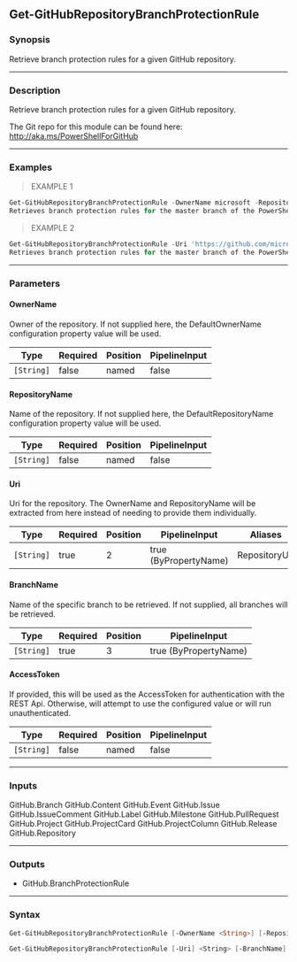 Get-GitHubRepositoryBranchProtectionRule
----------------------------------------

### Synopsis
Retrieve branch protection rules for a given GitHub repository.

---

### Description

Retrieve branch protection rules for a given GitHub repository.

The Git repo for this module can be found here: http://aka.ms/PowerShellForGitHub

---

### Examples
> EXAMPLE 1

```PowerShell
Get-GitHubRepositoryBranchProtectionRule -OwnerName microsoft -RepositoryName PowerShellForGitHub -BranchName master
Retrieves branch protection rules for the master branch of the PowerShellForGithub repository.
```
> EXAMPLE 2

```PowerShell
Get-GitHubRepositoryBranchProtectionRule -Uri 'https://github.com/microsoft/PowerShellForGitHub' -BranchName master
Retrieves branch protection rules for the master branch of the PowerShellForGithub repository.
```

---

### Parameters
#### **OwnerName**
Owner of the repository.
If not supplied here, the DefaultOwnerName configuration property value will be used.

|Type      |Required|Position|PipelineInput|
|----------|--------|--------|-------------|
|`[String]`|false   |named   |false        |

#### **RepositoryName**
Name of the repository.
If not supplied here, the DefaultRepositoryName configuration property value will be used.

|Type      |Required|Position|PipelineInput|
|----------|--------|--------|-------------|
|`[String]`|false   |named   |false        |

#### **Uri**
Uri for the repository.
The OwnerName and RepositoryName will be extracted from here instead of needing to provide
them individually.

|Type      |Required|Position|PipelineInput        |Aliases      |
|----------|--------|--------|---------------------|-------------|
|`[String]`|true    |2       |true (ByPropertyName)|RepositoryUrl|

#### **BranchName**
Name of the specific branch to be retrieved.  If not supplied, all branches will be retrieved.

|Type      |Required|Position|PipelineInput        |
|----------|--------|--------|---------------------|
|`[String]`|true    |3       |true (ByPropertyName)|

#### **AccessToken**
If provided, this will be used as the AccessToken for authentication with the
REST Api.  Otherwise, will attempt to use the configured value or will run unauthenticated.

|Type      |Required|Position|PipelineInput|
|----------|--------|--------|-------------|
|`[String]`|false   |named   |false        |

---

### Inputs
GitHub.Branch
GitHub.Content
GitHub.Event
GitHub.Issue
GitHub.IssueComment
GitHub.Label
GitHub.Milestone
GitHub.PullRequest
GitHub.Project
GitHub.ProjectCard
GitHub.ProjectColumn
GitHub.Release
GitHub.Repository

---

### Outputs
* GitHub.BranchProtectionRule

---

### Syntax
```PowerShell
Get-GitHubRepositoryBranchProtectionRule [-OwnerName <String>] [-RepositoryName <String>] [-BranchName] <String> [-AccessToken <String>] [<CommonParameters>]
```
```PowerShell
Get-GitHubRepositoryBranchProtectionRule [-Uri] <String> [-BranchName] <String> [-AccessToken <String>] [<CommonParameters>]
```
